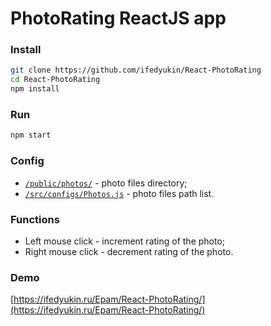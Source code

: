 # PhotoRating ReactJS app
### Install
```sh
git clone https://github.com/ifedyukin/React-PhotoRating
cd React-PhotoRating
npm install
```

### Run
```sh
npm start
```

### Config
* [`/public/photos/`](https://github.com/ifedyukin/React-PhotoRating/tree/master/public/photos) - photo files directory;    
* [`/src/configs/Photos.js`](https://github.com/ifedyukin/React-PhotoRating/blob/master/src/configs/Photos.js) - photo files path list.

### Functions
* Left mouse click - increment rating of the photo;
* Right mouse click - decrement rating of the photo.    

### Demo
[https://ifedyukin.ru/Epam/React-PhotoRating/](https://ifedyukin.ru/Epam/React-PhotoRating/)    

